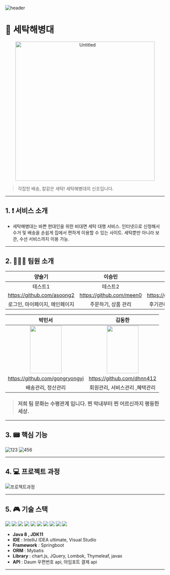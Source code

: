 ![header](https://capsule-render.vercel.app/api?type=wave&color=auto&height=300&section=header&text=SPOONS%20SEHAEHAE&fontSize=70)

# 🥄 세탁해병대

<div align=center>
<img width="440" alt="Untitled" src="https://github.com/spoons-01/spoons-sehaehae/assets/138549341/7a8a640d-53ce-4e64-b936-6e59ddfe70a8">
</div>

> 각잡힌 배송, 칼같은 세탁! 세탁해병대의 신조입니다.

---

## 1. ❗ 서비스 소개

- 세탁해병대는 바쁜 현대인을 위한 비대면 세탁 대행 서비스. 인터넷으로 신청해서 수거 및 배송을 손쉽게 집에서 편하게 이용할 수 있는 사이트. 세탁뿐만 아니라 보관, 수선 서비스까지 이용 가능. 

---


## 2. 🧑‍🤝‍🧑 팀원 소개

|양슬기|이승민|강인선|
|:----:|:---:|:---:|
|테스트1|테스트2|테스트3|
|https://github.com/asoong2|https://github.com/meen0|https://github.com/popipopipoi|
|로그인, 마이페이지, 메인페이지|주문하기, 상품 관리|후기관리,게시판관리, 메인페이지|

|박민서|김동한|
|:---:|:---:|
|<img src="https://github.com/spoons-01/spoons-sehaehae/assets/138549341/24c7aa7c-3fba-47da-86b0-c513a31a76f2" width="100" height="150"/>|<img src="https://github.com/spoons-01/spoons-sehaehae/assets/138549341/395f09ff-a7ed-40e6-b25a-10935aa0f7d6" width="100" height="150"/>|
|https://github.com/gongryongyi|https://github.com/dhnn412|
|배송관리, 정산관리|회원관리, 서비스관리 ,혜택관리|
  
> ### 저희 팀 문화는 수평관계 입니다. 찐 막내부터 찐 어르신까지 평등한 세상.

--- 

## 3. 📟 핵심 기능
![123](https://github.com/spoons-01/spoons-sehaehae/assets/138549341/960a90ba-338c-4981-beef-16aaa194e0bb)
![456](https://github.com/spoons-01/spoons-sehaehae/assets/138549341/b1004e33-6a2f-474c-9632-f580acd47261)

---

## 4. 💻 프로젝트 과정
![프로젝트과정](https://github.com/spoons-01/spoons-sehaehae/assets/138549341/bbc9693b-9afc-42e2-ae9d-a7ba27546641)

---

## 5. 🎮 기술 스택
 <img src="https://img.shields.io/badge/javascript-F7DF1E?style=flat&logo=javascript&logoColor=white"/> <img src="https://img.shields.io/badge/html5-E34F26?style=flat&logo=html5&logoColor=white"/>
 <img src="https://img.shields.io/badge/css3-1572B6?style=flat&logo=css3&logoColor=white"/>
 <img src="https://img.shields.io/badge/spring-6DB33F?style=flat&logo=spring&logoColor=white"/>
 <img src="https://img.shields.io/badge/springboot-6DB33F?style=flat&logo=springboot&logoColor=white"/>
 <img src="https://img.shields.io/badge/visualstudiocode-007ACC?style=flat&logo=visualstudiocode&logoColor=white"/>
 <img src="https://img.shields.io/badge/mysql-4479A1?style=flat&logo=mysql&logoColor=white"/>
 <img src="https://img.shields.io/badge/jquery-0769AD?style=flat&logo=jquery&logoColor=white"/>
 <img src="https://img.shields.io/badge/thymeleaf-005F0F?style=flat&logo=thymeleaf&logoColor=white"/>
 <img src="https://img.shields.io/badge/mysql-4479A1?style=flat&logo=mysql&logoColor=white"/>

 - **Java 8 , JDK11**
- **IDE** : IntelliJ IDEA  ultimate, Visual Studio
- **Framework** : Springboot
- **ORM** : Mybatis
- **Library** : chart.js, JQuery, Lombok, Thymeleaf, javax
- **API** : Daum 우편번호 api, 아임포트 결제 api

---





